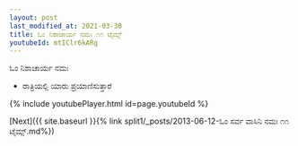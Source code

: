 ```yaml
---
layout: post
last_modified_at: 2021-03-30
title: ಓಂ ನಿಶಾಚಾರ್ಯ ನಮಃ ೧೧ ಟೈಮ್ಸ್
youtubeId: mtIClr6kARg
---
```

 
 
 ಓಂ ನಿಶಾಚಾರ್ಯ ನಮಃ  
 
 -  ರಾತ್ರಿಯಲ್ಲಿ ಯಾರು ಪ್ರಯಾಣಿಸುತ್ತಾರೆ 
 
  
 
  
 
 
 
 
 
 


{% include youtubePlayer.html id=page.youtubeId %}
 
[Next]({{ site.baseurl }}{% link  split1/_posts/2013-06-12-ಓಂ ಸರ್ವ ವಾಸಿನಿ ನಮಃ ೧೧ ಟೈಮ್ಸ್.md%})
 
